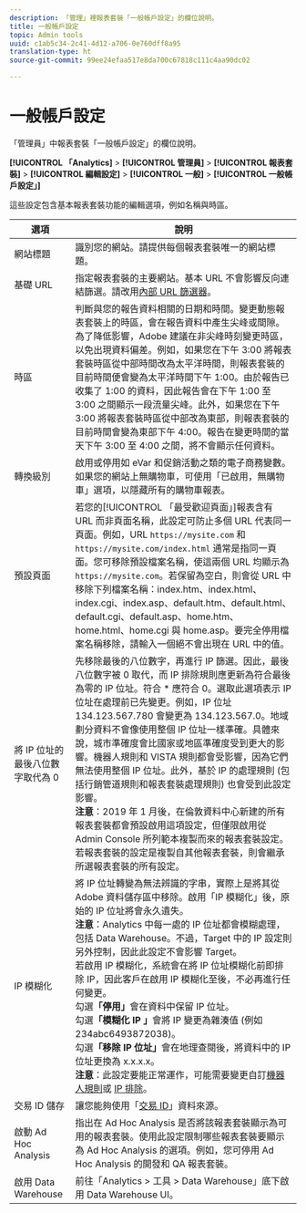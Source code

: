 ```yaml
---
description: 「管理」裡報表套裝「一般帳戶設定」的欄位說明。
title: 一般帳戶設定
topic: Admin tools
uuid: c1ab5c34-2c41-4d12-a706-0e760dff8a95
translation-type: ht
source-git-commit: 99ee24efaa517e8da700c67818c111c4aa90dc02

---
```



# 一般帳戶設定

「管理員」中報表套裝「一般帳戶設定」的欄位說明。

**[!UICONTROL 「Analytics]** > **[!UICONTROL 管理員]** > **[!UICONTROL 報表套裝]** > **[!UICONTROL 編輯設定]** > **[!UICONTROL 一般]** > **[!UICONTROL 一般帳戶設定」]**

這些設定包含基本報表套裝功能的編輯選項，例如名稱與時區。

| 選項 | 說明 |
|--- |--- |
| 網站標題 | 識別您的網站。請提供每個報表套裝唯一的網站標題。 |
| 基礎 URL | 指定報表套裝的主要網站。基本 URL 不會影響反向連結篩選。請改用[內部 URL 篩選器](/help/admin/admin/internal-url-filter-admin.md)。 |
| 時區 | 判斷與您的報告資料相關的日期和時間。變更動態報表套裝上的時區，會在報告資料中產生尖峰或間隙。為了降低影響，Adobe 建議在非尖峰時刻變更時區，以免出現資料偏差。例如，如果您在下午 3:00 將報表套裝時區從中部時間改為太平洋時間，則報表套裝的目前時間便會變為太平洋時間下午 1:00。由於報告已收集了 1:00 的資料，因此報告會在下午 1:00 至 3:00 之間顯示一段流量尖峰。此外，如果您在下午 3:00 將報表套裝時區從中部改為東部，則報表套裝的目前時間會變為東部下午 4:00。報告在變更時間的當天下午 3:00 至 4:00 之間，將不會顯示任何資料。 |
| 轉換級別 | 啟用或停用如 eVar 和促銷活動之類的電子商務變數。如果您的網站上無購物車，可使用「已啟用，無購物車」選項，以隱藏所有的購物車報表。 |
| 預設頁面 | 若您的[!UICONTROL 「最受歡迎頁面」]報表含有 URL 而非頁面名稱，此設定可防止多個 URL 代表同一頁面。例如，URL `https://mysite.com` 和 `https://mysite.com/index.html` 通常是指同一頁面。您可移除預設檔案名稱，使這兩個 URL 均顯示為 `https://mysite.com`。若保留為空白，則會從 URL 中移除下列檔案名稱：index.htm、index.html、index.cgi、index.asp、default.htm、default.html、default.cgi、default.asp、home.htm、home.html、home.cgi 與 home.asp。要完全停用檔案名稱移除，請輸入一個絕不會出現在 URL 中的值。 |
| 將 IP 位址的最後八位數字取代為 0 | 先移除最後的八位數字，再進行 IP 篩選。因此，最後八位數字被 0 取代，而 IP 排除規則應更新為符合最後為零的 IP 位址。符合 * 應符合 0。選取此選項表示 IP 位址在處理前已先變更。例如，IP 位址 134.123.567.780 會變更為 134.123.567.0。地域劃分資料不會像使用整個 IP 位址一樣準確。具體來說，城市準確度會比國家或地區準確度受到更大的影響。機器人規則和 VISTA 規則都會受影響，因為它們無法使用整個 IP 位址。此外，基於 IP 的處理規則 (包括行銷管道規則和報表套裝處理規則) 也會受到此設定影響。<br>**注意&#x200B;**：2019 年 1 月後，在倫敦資料中心新建的所有報表套裝都會預設啟用這項設定，但僅限啟用從 Admin Console 所列範本複製而來的報表套裝設定。若報表套裝的設定是複製自其他報表套裝，則會繼承所選報表套裝的所有設定。 |
| IP 模糊化 | 將 IP 位址轉變為無法辨識的字串，實際上是將其從 Adobe 資料儲存區中移除。啟用「IP 模糊化」後，原始的 IP 位址將會永久遺失。<br>**注意&#x200B;**：Analytics 中每一處的 IP 位址都會模糊處理，包括 Data Warehouse。不過，Target 中的 IP 設定則另外控制，因此此設定不會影響 Target。<br>若啟用 IP 模糊化，系統會在將 IP 位址模糊化前即排除 IP，因此客戶在啟用 IP 模糊化至後，不必再進行任何變更。<br>勾選&#x200B;**「停用」**&#x200B;會在資料中保留 IP 位址。<br>勾選&#x200B;**「模糊化 IP 」**&#x200B;會將 IP 變更為雜湊值 (例如 234abc6493872038)。<br>勾選&#x200B;**「移除 IP 位址」**&#x200B;會在地理查閱後，將資料中的 IP 位址更換為 x.x.x.x。<br>**注意**：此設定要能正常運作，可能需要變更自訂[機器人規則](/help/admin/admin/bot-removal/bot-rules.md)或 [IP 排除](/help/admin/admin/exclude-ip.md)。 |
| 交易 ID 儲存 | 讓您能夠使用「[交易 ID](/help/import/c-data-sources/c-datasrc-types/datasrc-transactionid.md)」資料來源。 |
| 啟動 Ad Hoc Analysis | 指出在 Ad Hoc Analysis 是否將該報表套裝顯示為可用的報表套裝。使用此設定限制哪些報表套裝要顯示為 Ad Hoc Analysis 的選項。例如，您可停用 Ad Hoc Analysis 的開發和 QA 報表套裝。 |
| 啟用 Data Warehouse | 前往「Analytics > 工具 > Data Warehouse」底下啟用 Data Warehouse UI。 |
